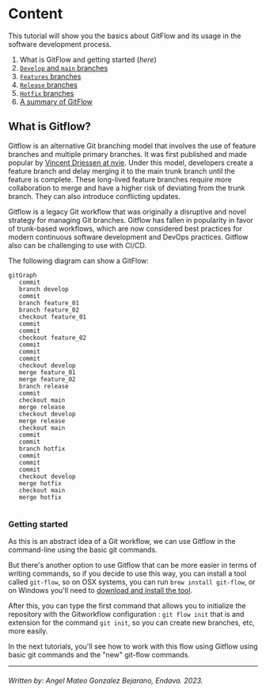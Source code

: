 # **Content**

This tutorial will show you the basics about GitFlow and its usage in the software development process.

1. What is GitFlow and getting started (_here_)
2. [`Develop` and `main` branches](./)
3. [`Features` branches](./)
4. [`Release` branches](./)
5. [`Hotfix` branches](./)
6. [A summary of GitFlow](./A%20Summary%20of%20Git%20Flow.md)

## **What is Gitflow?**

Gitflow is an alternative Git branching model that involves the use of feature branches and multiple primary branches. It was first published and made popular by [Vincent Driessen at nvie](http://nvie.com/posts/a-successful-git-branching-model/). Under this model, developers create a feature branch and delay merging it to the main trunk branch until the feature is complete. These long-lived feature branches require more collaboration to merge and have a higher risk of deviating from the trunk branch. They can also introduce conflicting updates.

Gitflow is a legacy Git workflow that was originally a disruptive and novel strategy for managing Git branches. Gitflow has fallen in popularity in favor of trunk-based workflows, which are now considered best practices for modern continuous software development and DevOps practices. Gitflow also can be challenging to use with CI/CD.

The following diagram can show a GitFlow:

```mermaid
gitGraph
   commit
   branch develop
   commit
   branch feature_01
   branch feature_02
   checkout feature_01
   commit
   commit
   checkout feature_02
   commit
   commit
   commit
   checkout develop
   merge feature_01
   merge feature_02
   branch release
   commit
   checkout main
   merge release
   checkout develop
   merge release
   checkout main
   commit
   commit
   branch hotfix
   commit
   commit
   commit
   checkout develop
   merge hotfix
   checkout main
   merge hotfix
   
```

### **Getting started**

As this is an abstract idea of a Git workflow, we can use Gitflow in the command-line using the basic git commands.

But there's another option to use Gitflow that can be more easier in terms of writing commands, so if you decide to use this way, you can install a tool called `git-flow`, so on OSX systems, you can run `brew install git-flow`, or on Windows you'll need to [download and install the tool](https://git-scm.com/download/win). 

After this, you can type the first command that allows you to initialize the repository with the Gitworkflow configuration : `git flow init` that is and extension for the command `git init`, so you can create new branches, etc, more easily.

In the next tutorials, you'll see how to work with this flow using Gitflow using basic git commands and the "new" git-flow commands. 

----

###### Written by: Angel Mateo Gonzalez Bejarano, Endava. 2023.



